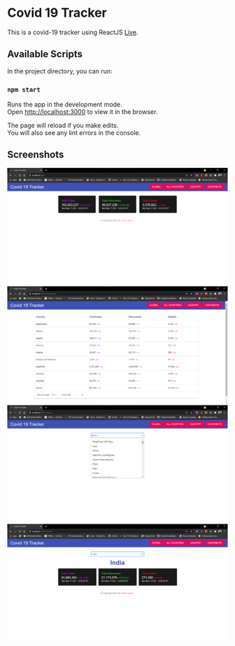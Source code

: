 # Covid 19 Tracker

This is a covid-19 tracker using ReactJS [Live](https://covid19tracker4u.netlify.app/).

## Available Scripts

In the project directory, you can run:

### `npm start`

Runs the app in the development mode.\
Open [http://localhost:3000](http://localhost:3000) to view it in the browser.

The page will reload if you make edits.\
You will also see any lint errors in the console.

## Screenshots
![Global_Data](https://github.com/harshverma036/covid-19-tracker/blob/master/images/Global_data.png)
![All_Countries_Data](https://github.com/harshverma036/covid-19-tracker/blob/master/images/All_counties_data.png)
![Select_Country](https://github.com/harshverma036/covid-19-tracker/blob/master/images/country_wise.png)
![Country_Wise_data](https://github.com/harshverma036/covid-19-tracker/blob/master/images/country_wise_data.png)
